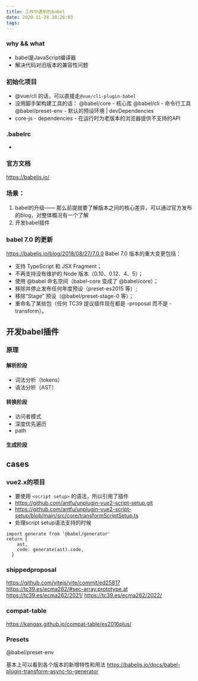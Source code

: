 ```yaml
---
title: 工作中遇到的babel
date: 2020-11-28 20:26:03
tags:
---
```


### why && what 
- babel是JavaScript编译器
- 解决代码对旧版本的兼容性问题

### 初始化项目
- @vue/cli 的话，可以直接走```@vue/cli-plugin-babel```
- 没用脚手架构建工具的话： @babel/core - 核心库 @babel/cli - 命令行工具 @babel/preset-env - 默认的预设环境 | devDependencies
- core-js - dependencies - 在运行时为老版本的浏览器提供不支持的API

### .babelrc
- 


### 
### 官方文档
https://babeljs.io/
### 场景：
1. babel的升级—— 那么前提就要了解版本之间的核心差异，可以通过官方发布的blog，对整体概况有一个了解
2. 开发babel插件

### babel 7.0 的更新
https://babeljs.io/blog/2018/08/27/7.0.0
Babel 7.0 版本的重大变更包括：
- 支持 TypeScript 和 JSX Fragment；
- 不再支持没有维护的 Node 版本（0.10、0.12、4、5）；
- 使用 @babel 命名空间（babel-core 变成了 @babel/core）；
- 移除并停止发布任何年度预设（preset-es2015 等）;
- 移除“Stage” 预设（@babel/preset-stage-0 等）；
- 重命名了某些包（任何 TC39 提议插件现在都是 -proposal 而不是 -transform）。


## 开发babel插件
### 原理
#### 解析阶段
- 词法分析（tokens）
- 语法分析（AST）
#### 转换阶段
- 访问者模式
- 深度优先遍历
- path
#### 生成阶段



## cases
### vue2.x的项目
- 要使用 ```<script setup>``` 的语法，所以引用了插件 
- https://github.com/antfu/unplugin-vue2-script-setup.git
- https://github.com/antfu/unplugin-vue2-script-setup/blob/main/src/core/transformScriptSetup.ts
- 处理script setup语法支持的时候
```
import generate from '@babel/generator'
return {
    ast,
    code: generate(ast).code,
  }

```

### shippedproposal
https://github.com/vitejs/vite/commit/ed25817
https://tc39.es/ecma262/#sec-array.prototype.at
https://tc39.es/ecma262/2021/
https://tc39.es/ecma262/2022/

### compat-table
https://kangax.github.io/compat-table/es2016plus/


### Presets
@babel/preset-env

基本上可以看到各个版本的新增特性和用法
https://babeljs.io/docs/babel-plugin-transform-async-to-generator